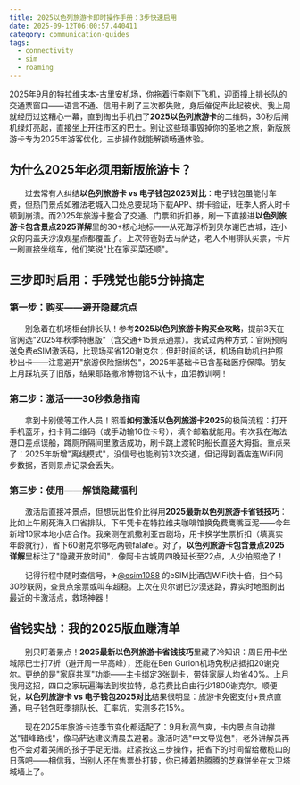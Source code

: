```yaml
---
title: 2025以色列旅游卡即时操作手册：3步快速启用
date: 2025-09-12T06:00:57.440411
category: communication-guides
tags:
  - connectivity
  - sim
  - roaming
---
```


2025年9月的特拉维夫本-古里安机场，你拖着行李刚下飞机，迎面撞上排长队的交通票窗口——语言不通、信用卡刷了三次都失败，身后催促声此起彼伏。我上周就经历过这糟心一幕，直到掏出手机扫了**2025以色列旅游卡**的二维码，30秒后闸机绿灯亮起，直接坐上开往市区的巴士。别让这些琐事毁掉你的圣地之旅，新版旅游卡专为2025年游客优化，三步操作就能解锁畅通体验。

## 为什么2025年必须用新版旅游卡？
　　过去常有人纠结**以色列旅游卡 vs 电子钱包2025对比**：电子钱包虽能付车费，但热门景点如雅法老城入口处总要现场下载APP、绑卡验证，旺季人挤人时卡顿到崩溃。而2025年旅游卡整合了交通、门票和折扣券，刷一下直接进**以色列旅游卡包含景点2025详解**里的30+核心地标——从死海浮桥到贝尔谢巴古城，连小众的内盖夫沙漠观星点都覆盖了。上次带爸妈去马萨达，老人不用排队买票，卡片一刷直接坐缆车，他们笑说"比在家买菜还顺"。

## 三步即时启用：手残党也能5分钟搞定
### 第一步：购买——避开隐藏坑点
　　别急着在机场柜台排长队！参考**2025以色列旅游卡购买全攻略**，提前3天在官网选"2025年秋季特惠版"（含交通+15景点通票）。我试过两种方式：官网预购送免费eSIM激活码，比现场买省120谢克尔；但赶时间的话，机场自助机扫护照秒出卡——注意避开"旅游保险捆绑包"，2025年基础卡已含基础医疗保障。朋友上月踩坑买了旧版，结果耶路撒冷博物馆不认卡，血泪教训啊！

### 第二步：激活——30秒救急指南
　　拿到卡别傻等工作人员！照着**如何激活以色列旅游卡2025**的极简流程：打开手机蓝牙，扫卡背二维码（或手动输16位卡号），填个邮箱就能用。有次我在海法港口差点误船，蹲厕所隔间里激活成功，刷卡跳上渡轮时船长直竖大拇指。重点来了：2025年新增"离线模式"，没信号也能刷前3次交通，但记得到酒店连WiFi同步数据，否则景点记录会丢失。

### 第三步：使用——解锁隐藏福利
　　激活后直接冲景点，但想玩出性价比得用**2025最新以色列旅游卡省钱技巧**：比如上午刷死海入口省排队，下午凭卡在特拉维夫咖啡馆换免费鹰嘴豆泥——今年新增10家本地小店合作。我亲测在凯撒利亚古剧场，用卡换学生票折扣（填真实年龄就行），省下60谢克尔够吃两顿falafel。对了，**以色列旅游卡包含景点2025详解**里标注了"隐藏开放时间"，像阿卡古城周四晚延长至22点，人少拍照绝了！

　　记得行程中随时查信号，✈[@esim1088](https://t.me/s/esim1088) 的eSIM比酒店WiFi快十倍，扫个码30秒联网，查景点余票或叫车超稳。上次在贝尔谢巴沙漠迷路，靠实时地图刷出最近的卡激活点，救场神器！

## 省钱实战：我的2025版血赚清单
　　别只盯着景点！**2025最新以色列旅游卡省钱技巧**里藏了冷知识：周日用卡坐城际巴士打7折（避开周一早高峰），还能在Ben Gurion机场免税店抵扣20谢克尔。更绝的是"家庭共享"功能——主卡绑定3张副卡，带娃家庭人均省40%。上月我用这招，四口之家玩遍海法到埃拉特，总花费比自由行少1800谢克尔。顺便说，**以色列旅游卡 vs 电子钱包2025对比**结果很明显：旅游卡免密支付+景点直通，电子钱包旺季排队长、汇率坑，实测多花15%。

　　现在2025年旅游卡连季节变化都适配了：9月秋高气爽，卡内景点自动推送"错峰路线"，像马萨达建议清晨去避暑。激活时选"中文导览包"，老外讲解员再也不会对着哭闹的孩子手足无措。赶紧按这三步操作，把省下的时间留给橄榄山的日落吧——相信我，当别人还在售票处打转，你已捧着热腾腾的芝麻饼坐在大卫塔城墙上了。